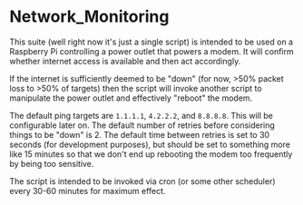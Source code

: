# Network_Monitoring
This suite (well right now it's just a single script) is intended to be used on a Raspberry Pi controlling a power outlet that powers a modem.  It will confirm whether internet access is available and then act accordingly.

If the internet is sufficiently deemed to be "down" (for now, >50% packet loss to >50% of targets) then the script will invoke another script to manipulate the power outlet and effectively "reboot" the modem.

The default ping targets are `1.1.1.1`, `4.2.2.2`, and `8.8.8.8`.  This will be configurable later on.
The default number of retries before considering things to be "down" is 2.
The default time between retries is set to 30 seconds (for development purposes), but should be set to something more like 15 minutes so that we don't end up rebooting the modem too frequently by being too sensitive.

The script is intended to be invoked via cron (or some other scheduler) every 30-60 minutes for maximum effect.
